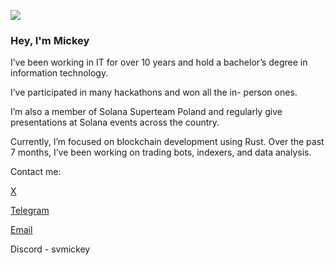 ![](https://komarev.com/ghpvc/?username=web-mickey)

### Hey, I'm Mickey

I’ve been working in IT for over 10 years and hold a
bachelor’s degree in information technology.

I’ve participated in many hackathons and won all the in-
person ones.

I’m also a member of Solana Superteam Poland and regularly
give presentations at Solana events across the country.

Currently, I’m focused on blockchain development using Rust.
Over the past 7 months, I’ve been working on trading bots,
indexers, and data analysis.

Contact me:

[X](https://x.com/SVMickey_)

[Telegram](https://t.me/SVMickey)

[Email](mailto:mickey.web3@gmail.com)

Discord - svmickey

